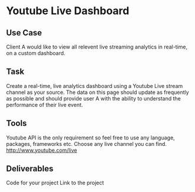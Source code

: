 # Youtube Live Dashboard

## Use Case

Client A would like to view all relevent live streaming analytics in real-time, on a custom dashboard. 

## Task

Create a real-time, live analytics dashboard using a Youtube Live stream channel as your source. The data on this page should update as frequently as possible and should provide user A with the ability to understand the performance of their live event.

## Tools

Youtube API is the only requirement so feel free to use any language, packages, frameworks etc.
Choose any live channel you can find. http://www.youtube.com/live

## Deliverables

Code for your project
Link to the project
